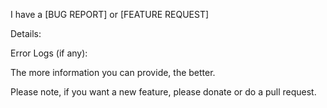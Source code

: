 I have a [BUG REPORT] or [FEATURE REQUEST]

Details:

Error Logs (if any):

The more information you can provide, the better.

Please note, if you want a new feature, please donate or do a pull request.
